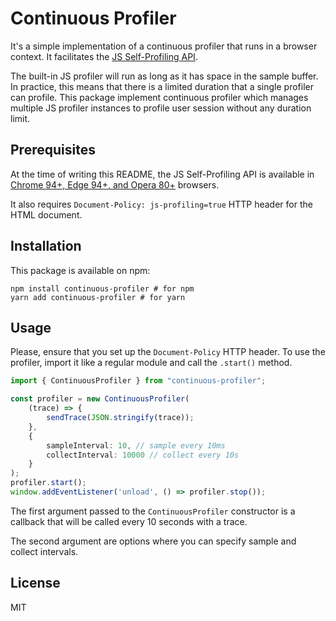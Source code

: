 # Continuous Profiler

It's a simple implementation of a continuous profiler that runs in a browser context. 
It facilitates the [JS Self-Profiling API](https://wicg.github.io/js-self-profiling).

The built-in JS profiler will run as long as it has space in the sample buffer.
In practice, this means that there is a limited duration that a single profiler can profile.
This package implement continuous profiler which manages multiple JS profiler instances to profile
user session without any duration limit.

## Prerequisites
At the time of writing this README, the JS Self-Profiling API is available in
[Chrome 94+, Edge 94+, and Opera 80+](https://caniuse.com/mdn-api_profiler) browsers.

It also requires `Document-Policy: js-profiling=true` HTTP header for the HTML document.

## Installation
This package is available on npm:
```shell
npm install continuous-profiler # for npm
yarn add continuous-profiler # for yarn
```

## Usage
Please, ensure that you set up the `Document-Policy` HTTP header.
To use the profiler, import it like a regular module and call the `.start()` method.

```typescript
import { ContinuousProfiler } from "continuous-profiler";

const profiler = new ContinuousProfiler(
    (trace) => {
        sendTrace(JSON.stringify(trace));
    },
    {
        sampleInterval: 10, // sample every 10ms
        collectInterval: 10000 // collect every 10s
    }
);
profiler.start();
window.addEventListener('unload', () => profiler.stop());
```

The first argument passed to the `ContinuousProfiler` constructor
is a callback that will be called every 10 seconds with a trace.

The second argument are options where you can specify sample and collect intervals.

## License
MIT